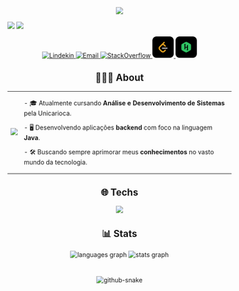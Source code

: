 <p align="center">
    <a href="https://github.com/joaopasj">
        <img src="https://media0.giphy.com/media/v1.Y2lkPTc5MGI3NjExa3I3bnJwcTBja3pqaWxzcnhxcnZuemltcnh3bHVpNTRyZHNoaWF2MCZlcD12MV9pbnRlcm5hbF9naWZfYnlfaWQmY3Q9Zw/QNFhOolVeCzPQ2Mx85/giphy.gif"/>
    </a>
 <div>
     <p align="left">
        <img src="https://www.cise.ufl.edu/~kcen/cis4930/assign5/assign5_files/spinning.gif" width="70"/>
        <img src="https://readme-typing-svg.herokuapp.com?font=Fira+Code&weight=500&pause=1000&color=89CFF0&width=435&lines=Greetings,+I'm+João+Sousa.">
 </div>   
<p align="center">
    <a href="https://www.linkedin.com/in/joão-sousa-542733228/">
        <img 
            alt="Lindekin" 
            title="Conheça meu Linkedin" 
            src="https://skillicons.dev/icons?i=linkedin"
        />
    </a>
  <a href="https://mail.google.com/mail/?view=cm&fs=1&to=joao.araujo600b@gmail.com" target="_blank">
        <img 
            alt="Email" 
            title="Me envie um email" 
            src="https://skillicons.dev/icons?i=gmail"
        />
    </a>
    <a href="https://stackoverflow.com/users/30004806/joão-sousa">
        <img 
            alt="StackOverflow" 
            title="Conheça meu StackOverflow" 
            src="https://skillicons.dev/icons?i=stackoverflow"
        />
    </a>
    <a href="https://leetcode.com/u/Joapasj/">
        <img 
            alt="Leetcode" 
            title="Conheça meu LeetCode" 
            src="https://github.com/joaopasj/joaopasj/blob/main/LeetCode.png" width="48"
        />
    </a>
    <a href="https://www.hackerrank.com/profile/joap_asj600b">
        <img 
            alt="Hackerrank" 
            title="Conheça meu Hackerrank" 
            src="https://github.com/joaopasj/joaopasj/blob/main/Hackerrank.png" width="48"
        />
    </a>
</p>

###

<h2 align="center">👨🏻‍💻 About</h2>

<table align="center">
  <tr>
    <td>
      <img src="https://media.tenor.com/ghPPpJkDsaMAAAAM/java.gif" width="250"/>
    </td>
    <td>
      <p>- 🎓 Atualmente cursando <b>Análise e Desenvolvimento de Sistemas</b> pela Unicarioca.</p>
      <p>- 🖥️ Desenvolvendo aplicações <b>backend</b> com foco na linguagem <b>Java</b>.</p>
      <p>- 🛠️ Buscando sempre aprimorar meus <b>conhecimentos</b> no vasto mundo da tecnologia.</p>
    </td>
  </tr>
</table>

###

<h2 align="center">🌐 Techs</h2>
<div align="center">
  <p align="center">
  <a href="https://github.com/joaopasj">
    <img src="https://skillicons.dev/icons?i=java,spring,hibernate,mysql,git,docker,vscode,idea,eclipse,windows,linux" />
  </a>
</p>
</div>

###

<h2 align="center">📊 Stats</h2>
<div align="center">
  <img src="https://github-readme-stats.vercel.app/api/top-langs?username=joaopasj&locale=en&hide_title=false&layout=compact&card_width=320&langs_count=5&theme=dark&hide_border=false" height="150" alt="languages graph"  />
  <img src="https://github-readme-stats.vercel.app/api?username=joaopasj&hide_title=false&hide_rank=false&show_icons=true&include_all_commits=true&count_private=true&disable_animations=false&theme=dark&locale=en&hide_border=false" height="150" alt="stats graph"  />
</div>

###
<div align="center">
<br clear="both">

<picture>
  <source media="(prefers-color-scheme: dark)" srcset="https://raw.githubusercontent.com/joaopasj/joaopasj/output/github-snake-dark.svg" />
  <source media="(prefers-color-scheme: light)" srcset="https://raw.githubusercontent.com/joaopasj/joaopasj/output/github-snake.svg" />
  <img alt="github-snake" src="https://raw.githubusercontent.com/joaopasj/tjoaopasj/output/github-snake.svg" />
</picture>
</div>

###
